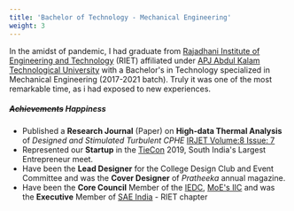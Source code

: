 ```yaml
---
title: 'Bachelor of Technology - Mechanical Engineering'
weight: 3
---
```


In the amidst of pandemic, I had graduate from [Rajadhani Institute of Engineering and Technology](https://riet.edu.in/) (RIET) affiliated under  [APJ Abdul Kalam Technological University](https://ktu.edu.in/) with a Bachelor's in Technology specialized in Mechanical Engineering (2017-2021 batch). Truly it was one of the most remarkable time, as i had exposed to new experiences.

##### ~~Achievements~~ Happiness
* Published a **Research Journal** (Paper) on **High-data Thermal Analysis** of *Designed and Stimulated Turbulent CPHE* [IRJET Volume:8 Issue: 7](https://www.irjet.net/archives/V8/i7/IRJET-V8I7245.pdf)
* Represented our **Startup** in the [TieCon](https://tieconkerala.org/) 2019, South India's Largest Entrepreneur meet.
* Have been the **Lead Designer** for the College Design Club and Event Committee and was the **Cover Designer** of *Pratheeka* annual magazine.
* Have been the **Core Council** Member of the [IEDC](https://riet-iedc.in/), [MoE's IIC](https://www.mic.gov.in/) and was the **Executive** Member of [SAE India](https://saeindia.org/) - RIET chapter  